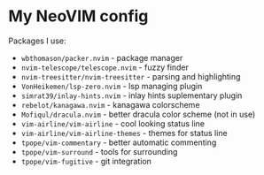 # My NeoVIM config

Packages I use:

- `wbthomason/packer.nvim` - package manager
- `nvim-telescope/telescope.nvim` - fuzzy finder
- `nvim-treesitter/nvim-treesitter` - parsing and highlighting
- `VonHeikemen/lsp-zero.nvim` - lsp managing plugin
- `simrat39/inlay-hints.nvim` - inlay hints suplementary plugin
- `rebelot/kanagawa.nvim` - kanagawa colorscheme
- `Mofiqul/dracula.nvim` - better dracula color scheme (not in use)
- `vim-airline/vim-airline` - cool looking status line
- `vim-airline/vim-airline-themes` - themes for status line
- `tpope/vim-commentary` - better automatic commenting
- `tpope/vim-surround` - tools for surrounding
- `tpope/vim-fugitive` - git integration
